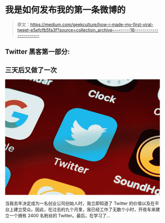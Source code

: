 # 我是如何发布我的第一条微博的

> 原文：<https://medium.com/geekculture/how-i-made-my-first-viral-tweet-e5efcfb5fa3f?source=collection_archive---------16----------------------->

## Twitter 黑客第一部分:

## 三天后又做了一次

![](img/aa354e3a01bc86ce3c6181f7724195e9.png)

当我去年决定成为一名创业公司创始人时，我立即知道了 Twitter 的价值以及在平台上建立受众。因此，在过去的九个月里，我已经工作了无数个小时，开夜车来建立一个拥有 2400 名粉丝的 Twitter。最后，在学习了…